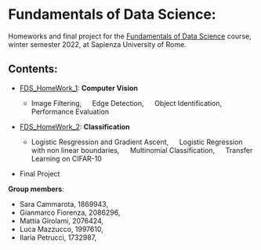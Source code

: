# Fundamentals of Data Science:

Homeworks and final project for the [Fundamentals of Data Science](https://sites.google.com/di.uniroma1.it/fds-2022-2023) course, winter semester 2022,
at Sapienza University of Rome.

## Contents:

- [FDS_HomeWork_1](https://nbviewer.org/github/LM1997610/Fundamentals_DS/blob/main/FDS_Assignment_1.ipynb): **Computer Vision**

  - Image Filtering, &emsp; Edge Detection, &emsp; Object Identification, &emsp; Performance Evaluation
  
- [FDS_HomeWork_2](https://nbviewer.org/github/LM1997610/Fundamentals_DS/blob/main/FDS_Assignment_2.ipynb): **Classification**
  - Logistic Resgression and Gradient Ascent, &emsp; Logistic Regression with non linear boundaries, &emsp; Multinomial Classification, &emsp; Transfer Learning on CIFAR-10
- Final Project

**Group members**:

- Sara Cammarota, 1869943,
- Gianmarco Fiorenza, 2086296, 
- Mattia Girolami, 2076424, 
- Luca Mazzucco, 1997610, 
- Ilaria Petrucci, 1732987, 

